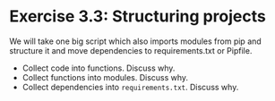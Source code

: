 

# Exercise 3.3: Structuring projects

We will take one big script which also imports modules from pip and structure
it and move dependencies to requirements.txt or Pipfile.

- Collect code into functions. Discuss why.
- Collect functions into modules. Discuss why.
- Collect dependencies into `requirements.txt`. Discuss why.
